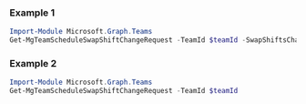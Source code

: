 ### Example 1
```powershell
Import-Module Microsoft.Graph.Teams
Get-MgTeamScheduleSwapShiftChangeRequest -TeamId $teamId -SwapShiftsChangeRequestId $swapShiftsChangeRequestId
```
### Example 2
```powershell
Import-Module Microsoft.Graph.Teams
Get-MgTeamScheduleSwapShiftChangeRequest -TeamId $teamId
```
